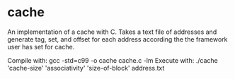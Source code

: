 # cache
An implementation of a cache with C. Takes a text file of addresses and generate tag, set, and offset for each address according the the framework user has set for cache.

Compile with: gcc -std=c99 -o cache cache.c -lm
Execute with: ./cache 'cache-size' 'associativity' 'size-of-block' address.txt

